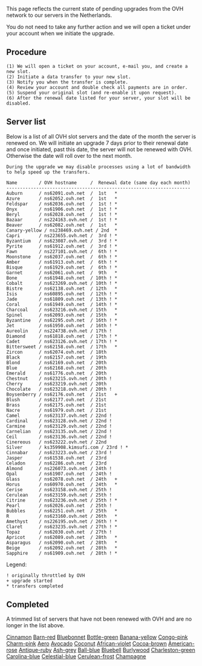 This page reflects the current state of pending upgrades from the OVH network to our servers in the Netherlands.

You do not need to take any further action and we will open a ticket under your account when we initiate the upgrade.

Procedure
---

    (1) We will open a ticket on your account, e-mail you, and create a new slot.
    (2) Initiate a data transfer to your new slot.
    (3) Notify you when the transfer is complete.
    (4) Review your account and double check all payments are in order.
    (5) Suspend your original slot (and re-enable it upon request).
    (6) After the renewal date listed for your server, your slot will be disabled.

Server list
---

  Below is a list of all OVH slot servers and the date of the month the server is renewed on. We will initiate an upgrade 7 days prior to their renewal date and once initiated, past this date, the server will not be renewed with OVH. Otherwise the date will roll over to the next month.

`During the upgrade we may disable processes using a lot of bandwidth to help speed up the transfers.`

~~~
Name        / OVH hostname     /  Renewal date (same day each month)
--------------------------------------------------------------------
Auburn      / ns62091.ovh.net  /  1st   *
Azure       / ns62052.ovh.net  /  1st   *
Feldspar    / ns62036.ovh.net  /  1st ! *
Onyx        / ns61906.ovh.net  /  1st ! *
Beryl       / ns62028.ovh.net  /  1st ! *
Bazaar      / ns224163.ovh.net /  1st ! *
Beaver      / ns62082.ovh.net  /  1st   *
Canary-yellow / ns238469.ovh.net / 2nd  *
Capri       / ns223655.ovh.net /  3rd ! *
Byzantium   / ns623087.ovh.net /  3rd ! *
Pyrite      / ns61912.ovh.net  /  3rd ! *
Fawn        / ns227101.ovh.net /  6th ! *
Moonstone   / ns62037.ovh.net  /  6th ! *
Amber       / ns61913.ovh.net  /  6th ! *
Bisque      / ns61929.ovh.net  /  6th ! *
Garnet      / ns62061.ovh.net  /  9th   *
Bone        / ns61948.ovh.net  / 10th ! *
Cobalt      / ns623269.ovh.net / 10th ! *
Bistre      / ns62138.ovh.net  / 12th   *
Isis        / ns60895.ovh.net  / 12th ! *
Jade        / ns61809.ovh.net  / 13th ! *
Coral       / ns61949.ovh.net  / 14th ! *
Charcoal    / ns623216.ovh.net / 15th   *
Spinel      / ns62093.ovh.net  / 15th   *
Byzantine   / ns62295.ovh.net  / 16th ! *
Jet         / ns61950.ovh.net  / 16th ! *
Aureolin    / ns224738.ovh.net / 17th !
Diamond     / ns61818.ovh.net  / 17th ! *
Cadet       / ns623126.ovh.net / 17th ! *
Bittersweet / ns62158.ovh.net  / 17th   *
Zircon      / ns62074.ovh.net  / 18th
Black       / ns62157.ovh.net  / 19th
Blond       / ns62169.ovh.net  / 20th
Blue        / ns62168.ovh.net  / 20th
Emerald     / ns61776.ovh.net  / 20th
Chestnut    / ns623215.ovh.net / 20th !
Cherry      / ns623219.ovh.net / 20th
Chocolate   / ns623218.ovh.net / 20th !
Boysenberry / ns62176.ovh.net  / 21st   +
Blush       / ns62177.ovh.net  / 21st
Brass       / ns62175.ovh.net  / 21st
Nacre       / ns61979.ovh.net  / 21st
Camel       / ns623137.ovh.net / 22nd !
Cardinal    / ns623128.ovh.net / 22nd !
Carmine     / ns623129.ovh.net / 22nd !
Carnelian   / ns623135.ovh.net / 22nd !
Ceil        / ns623136.ovh.net / 22nd !
Cinereous   / ns623222.ovh.net / 22nd
Silver      / ks359908.kimsufi.com / 23rd ! *
Cinnabar    / ns623223.ovh.net / 23rd !
Jasper      / ns61538.ovh.net  / 23rd
Celadon     / ns62286.ovh.net  / 23rd
Almond      / ns226073.ovh.net / 24th !
Opal        / ns61907.ovh.net  / 24th !
Glass       / ns62078.ovh.net  / 24th   +
Horus       / ns60970.ovh.net  / 24th   *
Cerise      / ns623158.ovh.net / 25th !
Cerulean    / ns623159.ovh.net / 25th !
Citrine     / ns623236.ovh.net / 25th ! *
Pearl       / ns62026.ovh.net  / 25th !
Bubbles     / ns62251.ovh.net  / 25th   *
R           / ns623160.ovh.net / 26th   *
Amethyst    / ns226195.ovh.net / 26th ! *
Claret      / ns623235.ovh.net / 27th ! *
Topaz       / ns62030.ovh.net  / 27th !
Apricot     / ns62089.ovh.net  / 28th   *
Asparagus   / ns62090.ovh.net  / 28th   *
Beige       / ns62092.ovh.net  / 28th   *
Sapphire    / ns61909.ovh.net  / 28th ! *
~~~

Legend:

~~~
! originally throttled by OVH
+ upgrade started
* transfers completed
~~~

Completed
---

  A trimmed list of servers that have not been renewed with OVH and are no longer in the list above.

[Cinnamon](/admin/servers/upgrade?id=833)
[Barn-red](/admin/servers/upgrade?id=869)
[Bluebonnet](/admin/servers/upgrade?id=867)
[Bottle-green](/admin/servers/upgrade?id=866)
[Banana-yellow](/admin/servers/upgrade?id=868)
[Congo-pink](/admin/servers/upgrade?id=870)
[Charm-pink](/admin/servers/upgrade?id=871)
[Aero](/admin/servers/upgrade?id=863)
[Avocado](/admin/servers/upgrade?id=864)
[Coconut](/admin/servers/upgrade?id=865)
[African-violet](/admin/servers/upgrade?id=872)
[Cocoa-brown](/admin/servers/upgrade?id=873)
[American-rose](/admin/servers/upgrade?id=874)
[Antique-ruby](/admin/servers/upgrade?id=875)
[Ash-grey](/admin/servers/upgrade?id=876)
[Ball-blue](/admin/servers/upgrade?id=877)
[Bluebell](/admin/servers/upgrade?id=878)
[Burlywood](/admin/servers/upgrade?id=879)
[Charleston-green](/admin/servers/upgrade?id=881)
[Carolina-blue](/admin/servers/upgrade?id=886)
[Celestial-blue](/admin/servers/upgrade?id=882)
[Cerulean-frost](/admin/servers/upgrade?id=885)
[Champagne](/admin/servers/upgrade?id=826)

